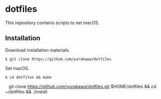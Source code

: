 # dotfiles

This repository contains scripts to set macOS.

## Installation
Download installation materials.

```
$ git clone https://github.com/yurakawa/dotfiles
```

Set macOS.

```
$ cd dotfiles && make
```

    git clone https://github.com/yurakawa/dotfiles.git $HOME/dotfiles && cd ~/dotfiles && ./install
